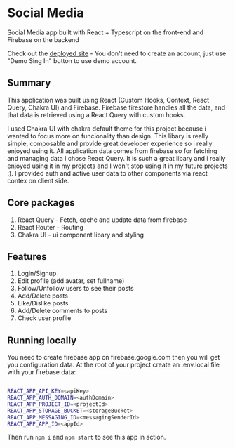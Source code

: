# Social Media

Social Media app built with React + Typescript on the front-end and Firebase on the backend

Check out the [deployed site](https://social-media-pkilian.netlify.app/) - You don't need to create an account, just use "Demo Sing In" button to use demo account.

## Summary

This application was built using React (Custom Hooks, Context, React Query, Chakra UI) and Firebase. Firebase firestore handles all the data, and that data is retrieved using a React Query with custom hooks.

I used Chakra UI with chakra default theme for this project because i wanted to focus more on funcionality than design. This libary is really simple, composable and provide great developer experience so i really enjoyed using it. All application data comes from firebase so for fetching and managing data I chose React Query. It is such a great libary and i really enjoyed using it in my projects and I won't stop using it in my future projects :). I provided auth and active user data to other components via react contex on client side.

## Core packages

1. React Query - Fetch, cache and update data from firebase
2. React Router - Routing
3. Chakra UI - ui component libary and styling

## Features

1. Login/Signup
2. Edit profile (add avatar, set fullname)
3. Follow/Unfollow users to see their posts
4. Add/Delete posts
5. Like/Dislike posts
6. Add/Delete comments to posts
7. Check user profile

## Running locally

You need to create firebase app on firebase.google.com then you will get you configuration data.
At the root of your project create an .env.local file with your firebase data:

```bash

REACT_APP_API_KEY=<apiKey>
REACT_APP_AUTH_DOMAIN=<authDomain>
REACT_APP_PROJECT_ID=<projectId>
REACT_APP_STORAGE_BUCKET=<storageBucket>
REACT_APP_MESSAGING_ID=<messagingSenderId>
REACT_APP_APP_ID=<appId>
```

Then run <code>npm i</code> and <code>npm start</code> to see this app in action.
